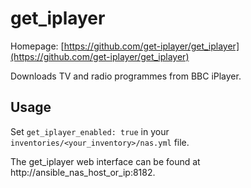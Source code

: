 # get_iplayer

Homepage:
[https://github.com/get-iplayer/get_iplayer](https://github.com/get-iplayer/get_iplayer)

Downloads TV and radio programmes from BBC iPlayer.

## Usage

Set `get_iplayer_enabled: true` in your `inventories/<your_inventory>/nas.yml` file.

The get_iplayer web interface can be found at http://ansible_nas_host_or_ip:8182.
